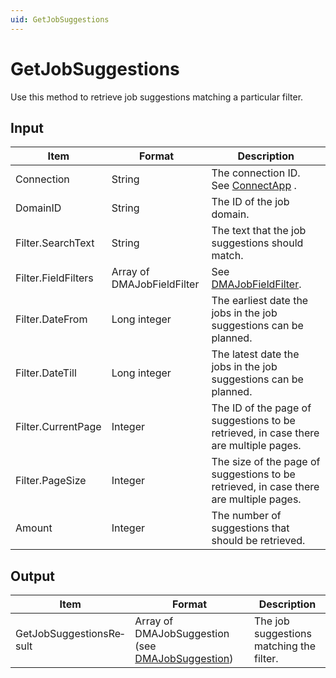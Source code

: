 ```yaml
---
uid: GetJobSuggestions
---
```


# GetJobSuggestions

Use this method to retrieve job suggestions matching a particular filter.

## Input

| Item                | Format                     | Description                                                                            |
|---------------------|----------------------------|----------------------------------------------------------------------------------------|
| Connection          | String                     | The connection ID. See [ConnectApp](xref:ConnectApp) .                                   |
| DomainID            | String                     | The ID of the job domain.                                                              |
| Filter.SearchText   | String                     | The text that the job suggestions should match.                                        |
| Filter.FieldFilters | Array of DMAJobFieldFilter | See [DMAJobFieldFilter](xref:DMAJobFieldFilter).                |
| Filter.DateFrom     | Long integer               | The earliest date the jobs in the job suggestions can be planned.                      |
| Filter.DateTill     | Long integer               | The latest date the jobs in the job suggestions can be planned.                        |
| Filter.CurrentPage  | Integer                    | The ID of the page of suggestions to be retrieved, in case there are multiple pages.   |
| Filter.PageSize     | Integer                    | The size of the page of suggestions to be retrieved, in case there are multiple pages. |
| Amount              | Integer                    | The number of suggestions that should be retrieved.                                    |

## Output

| Item                     | Format                                                                                            | Description                              |
|--------------------------|---------------------------------------------------------------------------------------------------|------------------------------------------|
| GetJobSuggestionsRe­sult | Array of DMAJobSugges­tion (see [DMAJobSuggestion](xref:DMAJobSuggestion)) | The job suggestions matching the filter. |


